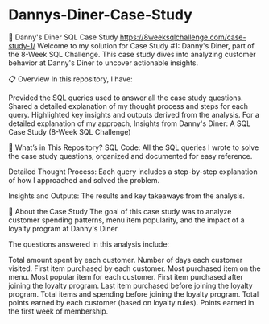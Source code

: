 # Dannys-Diner-Case-Study
🍣 Danny's Diner SQL Case Study https://8weeksqlchallenge.com/case-study-1/
Welcome to my solution for Case Study #1: Danny's Diner, part of the 8-Week SQL Challenge. This case study dives into analyzing customer behavior at Danny's Diner to uncover actionable insights.

📋 Overview
In this repository, I have:

Provided the SQL queries used to answer all the case study questions.
Shared a detailed explanation of my thought process and steps for each query.
Highlighted key insights and outputs derived from the analysis.
For a detailed explanation of my approach,
Insights from Danny's Diner: A SQL Case Study (8-Week SQL Challenge)

📁 What’s in This Repository?
SQL Code:
All the SQL queries I wrote to solve the case study questions, organized and documented for easy reference.

Detailed Thought Process:
Each query includes a step-by-step explanation of how I approached and solved the problem.

Insights and Outputs:
The results and key takeaways from the analysis.

📖 About the Case Study
The goal of this case study was to analyze customer spending patterns, menu item popularity, and the impact of a loyalty program at Danny's Diner.

The questions answered in this analysis include:

Total amount spent by each customer.
Number of days each customer visited.
First item purchased by each customer.
Most purchased item on the menu.
Most popular item for each customer.
First item purchased after joining the loyalty program.
Last item purchased before joining the loyalty program.
Total items and spending before joining the loyalty program.
Total points earned by each customer (based on loyalty rules).
Points earned in the first week of membership.

